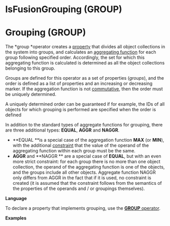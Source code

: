 # lsFusionGrouping (GROUP)

# Grouping (GROUP)

The *group *operator creates a [property](lsFusionProperties.md) that divides all object collections in the system into groups, and calculates an [aggregating function](Set-operations_4391029.html#Setoperations-func) for each group following specified order. Accordingly, the set for which this aggregating function is calculated is determined as all the object collections belonging to this group. 

Groups are defined for this operator as a set of properties (*groups*), and the order is defined as a list of properties and an increasing or decreasing marker. If the aggregation function is not [commutative](Set-operations_4391029.html#Setoperations-commutative), then the order must be uniquely determined. 

A uniquely determined order can be guaranteed if for example, the IDs of all objects for which grouping is performed are specified when the order is defined

In addition to the standard types of aggregate functions for grouping, there are three additional types: **EQUAL**, **AGGR** and **NAGGR**.

-   **EQUAL **is a special case of the aggregation function **MAX** (or **MIN**), with the additional [constraint](lsFusionConstraints.md) that the value of the operand of the aggregating function within each group must be the same. 
-   **AGGR** and **NAGGR ** are a special case of **EQUAL**, but with an even more strict constraint: for each group there is no more than one object collection, the operand of the aggregating function is one of the objects, and the groups include all other objects. Aggregate function NAGGR only differs from AGGR in the fact that if it is used, no constraint is created (it is assumed that the constraint follows from the semantics of the properties of the operands and / or groupings themselves).

**Language**

To declare a property that implements grouping, use the [**GROUP** operator](lsFusionGROUP_operator.md).

**Examples**


